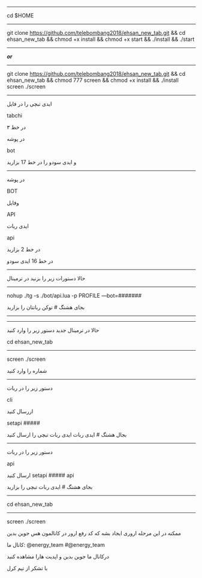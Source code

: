 ****************************************************
cd $HOME
*****************************************************
git clone https://github.com/telebombang2018/ehsan_new_tab.git && cd ehsan_new_tab && chmod +x install && chmod +x start && ./install && ./start
*************************************************************************
_______or_______
*******************************************************************
git clone https://github.com/telebombang2018/ehsan_new_tab.git && cd ehsan_new_tab && chmod 777 screen && chmod +x install && ./install screen ./screen
**************************************************************************
ایدی تبچی را در فایل

tabchi

در خط ۳

در پوشه

bot

و ایدی سودو را در خط  17 بزارید
*******************************************************************
در پوشه


BOT

وفایل

API

ایدی ربات

api

در خط 2 بزارید

در خط 16 ایدی سودو
********************************************************************
حالا دستورات زیر را بزنید در ترمینال
******************************************************************
nohup ./tg -s ./bot/api.lua -p PROFILE —bot=#######


بجای هشتگ # توکن رباتتان را بزارید
***********************************************************

***********************************************************
حالا در ترمینال جدید دستور زیر را وارد کنید

cd ehsan_new_tab
******************
screen ./screen

شماره را وارد کنید
***************************************************************
دستور زیر را در ربات

cli 

اررسال کنید

setapi #####

بجال هشتگ # ایدی ربات ایدی ربات تبچی را ارسال کنید
**********************************
دستور زیر را در ربات

api 

ارسال کنید
setapi ##### api

بجای هشتگ # ایدی ربات تبچی را بزارید
*****************************************************
cd ehsan_new_tab
*******************************************
screen ./screen

ممکنه در این مرحله اروری ایجاد بشه که کد رفع ارور در کانالمون هس  جوین بدین

کانال ما: @energy_team
#@energy_team

درکانال ما جوین بدین و اپدیت هارا مشاهده کنید

با تشکر از تیم کرل
